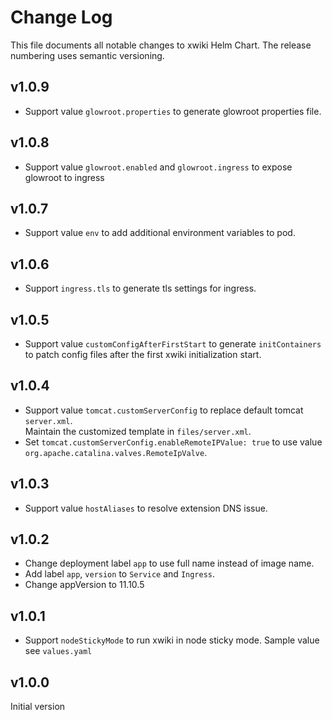 # Change Log

This file documents all notable changes to xwiki Helm Chart. The release numbering uses semantic versioning.

## v1.0.9

* Support value `glowroot.properties` to generate glowroot properties file.

## v1.0.8

* Support value `glowroot.enabled` and `glowroot.ingress` to expose glowroot to ingress

## v1.0.7

* Support value `env` to add additional environment variables to pod.

## v1.0.6

* Support `ingress.tls` to generate tls settings for ingress.

## v1.0.5

* Support value `customConfigAfterFirstStart` to generate `initContainers` to patch config files after the first xwiki initialization start.

## v1.0.4

* Support value `tomcat.customServerConfig` to replace default tomcat `server.xml`.  
  Maintain the customized template in `files/server.xml`.
* Set `tomcat.customServerConfig.enableRemoteIPValue: true` to use value `org.apache.catalina.valves.RemoteIpValve`. 

## v1.0.3

* Support value `hostAliases` to resolve extension DNS issue.

## v1.0.2

* Change deployment label `app` to use full name instead of image name.
* Add label `app`, `version` to `Service` and `Ingress`.
* Change appVersion to 11.10.5

## v1.0.1

* Support `nodeStickyMode` to run xwiki in node sticky mode. Sample value see `values.yaml`

## v1.0.0

Initial version